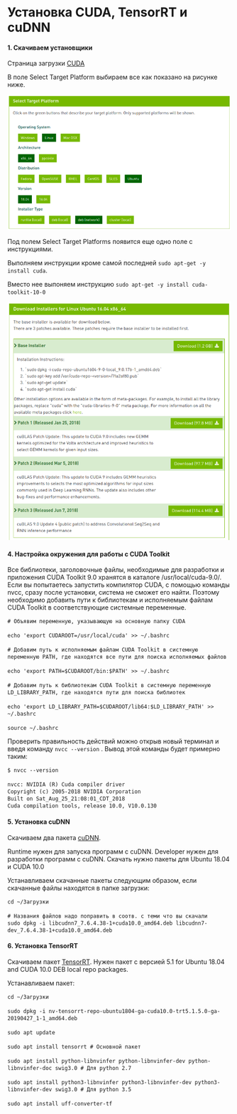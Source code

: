 # Установка CUDA, TensorRT и cuDNN

#### 1. Скачиваем установщики

Страница загрузки [CUDA](https://developer.nvidia.com/cuda-downloads)

В поле Select Target Platform выбираем все как показано на рисунке ниже.

![CUDA Select Target Platform](./img/cuda_target.png)

Под полем Select Target Platforms появится еще одно поле с инструкциями.

Выполняем инструкции кроме самой последней `sudo apt-get -y install cuda`.

Вместо нее выпоняем инструкцию `sudo apt-get -y install cuda-toolkit-10-0`

![CUDA Installers](./img/cuda_downloads.png)


#### 4. Настройка окружения для работы с CUDA Toolkit

Все библиотеки, заголовочные файлы, необходимые для разработки и приложения CUDA Toolkit 9.0 хранятся в каталоге /usr/local/cuda-9.0/. Если вы попытаетесь запустить компилятор CUDA, с помощью команды nvcc, сразу после установки, система не сможет его найти. Поэтому необходимо добавить пути к библиотекам и исполняемым файлам CUDA Toolkit в соответствующие системные переменные.

```
# Объявим переменную, указывающую на основную папку CUDA

echo 'export CUDAROOT=/usr/local/cuda' >> ~/.bashrc 

# Добавим путь к исполняемым файлам CUDA Toolkit в системную переменную PATH, где находятся все пути для поиска исполняемых файлов

echo 'export PATH=$CUDAROOT/bin:$PATH' >> ~/.bashrc 

# Добавим путь к библиотекам CUDA Toolkit в системную переменную LD_LIBRARY_PATH, где находятся пути для поиска библиотек

echo 'export LD_LIBRARY_PATH=$CUDAROOT/lib64:$LD_LIBRARY_PATH' >> ~/.bashrc

source ~/.bashrc
```

Проверить правильность действий можно открыв новый терминал и введя команду ` nvcc --version ` .
Вывод этой команды будет примерно таким:

```
$ nvcc --version

nvcc: NVIDIA (R) Cuda compiler driver
Copyright (c) 2005-2018 NVIDIA Corporation
Built on Sat_Aug_25_21:08:01_CDT_2018
Cuda compilation tools, release 10.0, V10.0.130
```

#### 5. Установка cuDNN

Скачиваем два пакета [cuDNN](https://developer.nvidia.com/rdp/cudnn-archive).

Runtime нужен для запуска программ с cuDNN.
Developer нужен для разработки программ с cuDNN.
Скачать нужно пакеты для Ubuntu 18.04 и CUDA 10.0

Устанавливаем скачанные пакеты следующим образом, если скачанные файлы находятся в папке загрузки:

```
cd ~/Загрузки

# Названия файлов надо поправить в соотв. с теми что вы скачали
sudo dpkg -i libcudnn7_7.6.4.38-1+cuda10.0_amd64.deb libcudnn7-dev_7.6.4.38-1+cuda10.0_amd64.deb
```

#### 6. Установка TensorRT

Скачиваем пакет [TensorRT](https://developer.nvidia.com/nvidia-tensorrt-5x-download).
Нужен пакет с версией 5.1 for Ubuntu 18.04 and CUDA 10.0 DEB local repo packages.

Устанавливаем пакет:

```
cd ~/Загрузки

sudo dpkg -i nv-tensorrt-repo-ubuntu1804-ga-cuda10.0-trt5.1.5.0-ga-20190427_1-1_amd64.deb

sudo apt update

sudo apt install tensorrt # Основной пакет

sudo apt install python-libnvinfer python-libnvinfer-dev python-libnvinfer-doc swig3.0 # Для python 2.7

sudo apt install python3-libnvinfer python3-libnvinfer-dev python3-libnvinfer-dev swig3.0 # Для python 3.5

sudo apt install uff-converter-tf
```